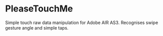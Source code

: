 # PleaseTouchMe
Simple touch raw data manipulation for Adobe AIR AS3. Recognises swipe gesture angle and simple taps.
